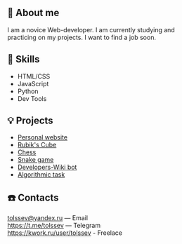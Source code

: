 👋 About me
---
I am a novice Web-developer. I am currently studying and\
practicing on my projects. I want to find a job soon.

💪 Skills
---
- HTML/CSS
- JavaScript
- Python
- Dev Tools

💡 Projects
---
- [Personal website](https://tolssev.github.io/)
- [Rubik's Cube](https://example.com/)
- [Chess](https://example.com/)
- [Snake game](https://example.com/)
- [Developers-Wiki bot](https://example.com/)
- [Algorithmic task](https://example.com/)

☎️ Contacts
---
<tolssev@yandex.ru> — Email\
<https://t.me/tolssev> — Telegram\
<https://kwork.ru/user/tolssev> - Freelace

